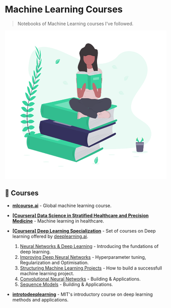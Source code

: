 # Machine Learning Courses
> Notebooks of Machine Learning courses I've followed.

<p align='center'>
  <img src="header_image.png" width="600" height="462"/>
</p>

## 📗 Courses

- **[mlcourse.ai](https://mlcourse.ai/)** - Global machine learning course.

- **[[Coursera] Data Science in Stratified Healthcare and Precision Medicine](https://www.coursera.org/learn/datascimed)** - Machine learning in healthcare.

- **[[Coursera] Deep Learning Specialization](https://www.coursera.org/specializations/deep-learning)** - Set of courses on Deep learning offered by [deeplearning.ai](https://deeplearning.ai/).
  1. [Neural Networks & Deep Learning](https://www.coursera.org/learn/neural-networks-deep-learning) - Introducing the fundations of deep learning.
  2. [Improving Deep Neural Networks](https://www.coursera.org/learn/deep-neural-network) - Hyperparameter tuning, Regularization and Optimisation.
  3. [Structuring Machine Learning Projects](https://www.coursera.org/learn/machine-learning-projects) - How to build a successfull machine learning project.
  4. [Convolutional Neural Networks](https://www.coursera.org/learn/convolutional-neural-networks) - Building & Applications.
  5. [Sequence Models](https://www.coursera.org/learn/nlp-sequence-models) - Building & Applications.
  
- **[introtodeeplearning](http://introtodeeplearning.com/)** - MIT's introductory course on deep learning methods and applications.


